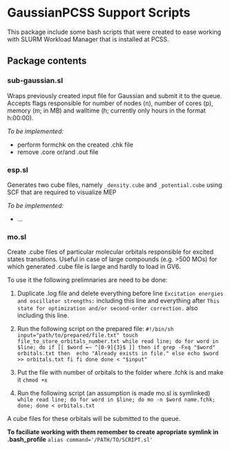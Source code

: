 # GaussianPCSS Support Scripts
This package include some  bash scripts that were created to ease working with SLURM Workload Manager that is installed at PCSS.

## Package contents

### sub-gaussian.sl
Wraps previously created input file for Gaussian and submit it to the queue. Accepts flags responsible for number of nodes (n), number of cores (p), memory (m; in MB) and walltime (h; currently only hours in the format h:00:00).

_To be implemented:_
- perform formchk on the created .chk file
- remove .core or/and .out file

### esp.sl
Generates two cube files, namely `_density.cube` and `_potential.cube` using SCF that are required to visualize MEP

_To be implemented:_
- ...

### mo.sl
Create .cube files of particular molecular orbitals responsible for excited states transitions. Useful in case of large compounds (e.g. >500 MOs) for which generated .cube file is large and hardly to load in GV6.

To use it the following prelimnaries are need to be done:

1. Duplicate .log file and delete everything before line `Excitation energies and oscillator strengths:` including this line and everything after `This state for optimization and/or second-order correction.` also including this line.

2. Run the following script on the prepared file:
`#!/bin/sh
input="path/to/prepared/file.txt"
touch file_to_store_orbitals_number.txt
while read line; do
  for word in $line; do
    if [[ $word =~ ^[0-9]{3}$ ]]
    then
      if grep -Fxq "$word" orbitals.txt
      then 
        echo "Already exists in file."
      else
        echo $word >> orbitals.txt
      fi
    fi
  done
done < "$input"
`
3. Put the file with number of orbitals to the folder where .fchk is and make it `chmod +x`

4. Run the following script (an assumption is made mo.sl is symlinked)
`while read line; do for word in $line; do mo -n $word name.fchk; done; done < orbitals.txt`

A cube files for these orbitals will be submitted to the queue.

**To faciliate working with them remember to create apropriate symlink in .bash_profile**
`alias command='/PATH/TO/SCRIPT.sl'`
